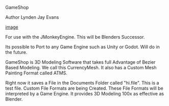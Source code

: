 GameShop

Author Lynden Jay Evans

[image](https://drive.google.com/uc?export=view&id=1CyQNEAcmG5kLx93nfJAhhkE8qOjVwCrJ)

For use with the JMonkeyEngine.  This will be Blenders Successor.

Its possible to Port to any Game Engine such as Unity or Godot.  Will do in the future.

GameShop is 3D Modeling Software that takes full Advantage of Bezier Based Modeling.  We call this CurrencyMesh.  It also has a Custom Mesh Painting Format called ATMS. 

Right now it saves a File in the Documents Folder called "hi.file".  This is a test file.  Custom File Formats are being Created.  These File Formats will be interpreted by a Game Engine.  It provides 3D Modeling 100x as effective as Blender.   
